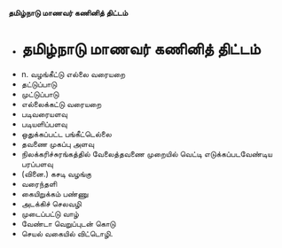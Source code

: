 **தமிழ்நாடு மாணவர் கணினித் திட்டம்**
- # தமிழ்நாடு மாணவர் கணினித் திட்டம்
- n. வழங்கீட்டு எல்லை வரையறை
- தட்டுப்பாடு
- முட்டுப்பாடு
- எல்லைக்கட்டு வரையறை
- படிவரையளவு
-  படியளிப்பளவு
- ஒதுக்கப்பட்ட பங்கீட்டெல்லை
- தவணை முகப்பு அளவு
-   நிலக்கரிச்சுரங்கத்தில் வேலைத்தவணை முறையில் வெட்டி எடுக்கப்படவேண்டிய பரப்பளவு
- (வினை.) கசடி வழங்கு
- வரைந்தளி
- கையிறுக்கம் பண்ணு
- அடக்கிச் செலவழி
- முடைப்பட்டு வாழ்
- வேண்டா வெறுப்புடன் கொடு
- செயல் வகையில்  விட்டொழி.

